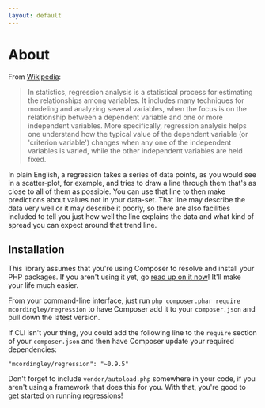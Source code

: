 ```yaml
---
layout: default
---
```


# About

From [Wikipedia](http://en.wikipedia.org/wiki/Regression_analysis):

> In statistics, regression analysis is a statistical process for estimating the
> relationships among variables. It includes many techniques for modeling and
> analyzing several variables, when the focus is on the relationship between a
> dependent variable and one or more independent variables. More specifically,
> regression analysis helps one understand how the typical value of the dependent
> variable (or 'criterion variable') changes when any one of the independent
> variables is varied, while the other independent variables are held fixed.

In plain English, a regression takes a series of data points, as you would see
in a scatter-plot, for example, and tries to draw a line through them that's as
close to all of them as possible. You can use that line to then make predictions
about values not in your data-set. That line may describe the data very well or
it may describe it poorly, so there are also facilities included to tell you
just how well the line explains the data and what kind of spread you can expect
around that trend line.

## Installation

This library assumes that you're using Composer to resolve and install your PHP
packages. If you aren't using it yet, go
[read up on it now](https://getcomposer.org/)! It'll make your life much easier.

From your command-line interface, just run `php composer.phar require mcordingley/regression`
to have Composer add it to your `composer.json` and pull down the latest version.

If CLI isn't your thing, you could add the following line to the `require`
section of your `composer.json` and then have Composer update your required
dependencies:

    "mcordingley/regression": "~0.9.5"

Don't forget to include `vendor/autoload.php` somewhere in your code, if you
aren't using a framework that does this for you. With that, you're good to
get started on running regressions!